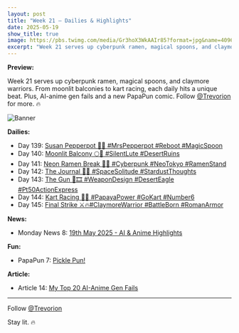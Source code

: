 ```yaml
---
layout: post
title: "Week 21 – Dailies & Highlights"
date: 2025-05-19
show_title: true
image: https://pbs.twimg.com/media/Gr3hoX3WkAAIr85?format=jpg&name=4096x4096
excerpt: "Week 21 serves up cyberpunk ramen, magical spoons, and claymore warriors. From moonlit balconies to kart racing, each daily hits a unique beat. Plus, AI-anime gen fails and a new PapaPun comic. Follow @Trevorion for more. 🔥"
---
```

  
**Preview:**  
  
Week 21 serves up cyberpunk ramen, magical spoons, and claymore warriors. From moonlit balconies to kart racing, each daily hits a unique beat. Plus, AI-anime gen fails and a new PapaPun comic. Follow [@Trevorion](https://x.com/Trevorion) for more. 🔥
  
![Banner](https://pbs.twimg.com/media/Gr3hoX3WkAAIr85?format=jpg&name=4096x4096)
  
**Dailies:**
- Day 139: [Susan Pepperpot 🥄✨ #MrsPepperpot #Reboot #MagicSpoon](https://x.com/Trevorion/status/1924564481499082896)
- Day 140: [Moonlit Balcony 🌕🎼 #SilentLute #DesertRuins](https://x.com/Trevorion/status/1924871071246737872)
- Day 141: [Neon Ramen Break 🍜🌃 #Cyberpunk #NeoTokyo #RamenStand](https://x.com/Trevorion/status/1925221454095725041)
- Day 142: [The Journal 📓🌌 #SpaceSolitude #StardustThoughts](https://x.com/Trevorion/status/1925594197693784572)
- Day 143: [The Gun 🔫🎞️ #WeaponDesign #DesertEagle #Pt50ActionExpress](https://x.com/Trevorion/status/1925876122450862301)
- Day 144: [Kart Racing 🏁🍊 #PapayaPower #GoKart #Number6 ](https://x.com/Trevorion/status/1926336991605457054)
- Day 145: [Final Strike ⚔️🔥#ClaymoreWarrior #BattleBorn #RomanArmor](https://x.com/Trevorion/status/1926691772077326775)

**News:**  
- Monday News 8: [19th May 2025 - AI & Anime Highlights](https://x.com/Trevorion/status/1924430335078498795)

**Fun:**  
- PapaPun 7: [Pickle Pun!](https://x.com/Trevorion/status/1924677974063747311/photo/1)

**Article:**  
- Article 14: [My Top 20 AI-Anime Gen Fails](https://x.com/Trevorion/status/1925132622247665689)

---
Follow [@Trevorion](https://x.com/Trevorion)

Stay lit. 🔥
